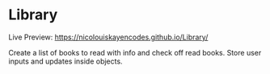 # Library
Live Preview: https://nicolouiskayencodes.github.io/Library/

Create a list of books to read with info and check off read books.
Store user inputs and updates inside objects.
